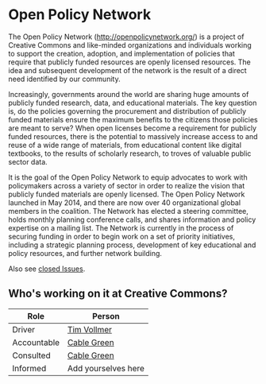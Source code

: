 # Open Policy Network

The Open Policy Network (http://openpolicynetwork.org/) is a project of Creative Commons and like-minded organizations and individuals working to support the creation, adoption, and implementation of policies that require that publicly funded resources are openly licensed resources. The idea and subsequent development of the network is the result of a direct need identified by our community. 

Increasingly, governments around the world are sharing huge amounts of publicly funded research, data, and educational materials. The key question is, do the policies governing the procurement and distribution of publicly funded materials ensure the maximum benefits to the citizens those policies are meant to serve? When open licenses become a requirement for publicly funded resources, there is the potential to massively increase access to and reuse of a wide range of materials, from educational content like digital textbooks, to the results of scholarly research, to troves of valuable public sector data.

It is the goal of the Open Policy Network to equip advocates to work with policymakers across a variety of sector in order to realize the vision that publicly funded materials are openly licensed. The Open Policy Network launched in May 2014, and there are now over 40 organizational global members in the coalition. The Network has elected a steering committee, holds monthly planning conference calls, and shares information and policy expertise on a mailing list. The Network is currently in the process of securing funding in order to begin work on a set of priority initiatives, including a strategic planning process, development of key educational and policy resources, and further network building. 

Also see [closed Issues](https://github.com/cc-archive/open-policy-network/issues?q=is%3Aissue+is%3Aclosed).

## Who's working on it at Creative Commons?

| Role  | Person |
| ------------- | ------------- |
| Driver  | [Tim Vollmer](https://github.com/tvol)  |
| Accountable  | [Cable Green](https://github.com/cablegreen)  |
| Consulted | [Cable Green](https://github.com/cablegreen) |
| Informed | Add yourselves here |
